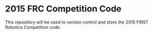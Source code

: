 2015 FRC Competition Code
=========================

This repository will be used to version control and store the 2015 FIRST Robotics Competition code. 
